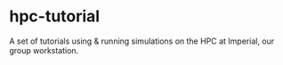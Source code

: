 # hpc-tutorial
A set of tutorials using &amp; running simulations on the HPC at Imperial, our group workstation.

